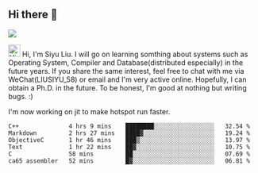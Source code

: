 


<!--
**liusy58/liusy58** is a ✨ _special_ ✨ repository because its `README.md` (this file) appears on your GitHub profile.

Here are some ideas to get you started:

- 🔭 I’m currently working on ...
- 🌱 I’m currently learning ...
- 👯 I’m looking to collaborate on ...
- 🤔 I’m looking for help with ...
- 💬 Ask me about ...
- 📫 How to reach me: ...
- 😄 Pronouns: ...
- ⚡ Fun fact: ...
-->
<!--
![](https://komarev.com/ghpvc/?username=liusy58&color=brightgreen&label=PROFILE+VIEWS)




- 🔭 I’m currently working on my .
- 📫 How to reach me:plz contact me by [email](liusy58@,ail2.sysu.edu.cn) or WeChat(LIUSIYU_58)
- 🏫 I'm an undergraduate in Sun-Yat-sen University majoring in the computer science. Expected to graduate in Spring 2021.
- 👯 I'm now interested in System such as OS, Compiler and Database. 
- 🤔 I’m looking for help with Database System.
-->

## Hi there 👋
![](https://komarev.com/ghpvc/?username=liusy58&color=brightgreen&label=PROFILE+VIEWS)


<img height="25" src='https://qpluspicture.oss-cn-beijing.aliyuncs.com/6LjjQA/Hi.gif' alt='Hi' width="24"/> Hi, I'm Siyu Liu. I will go on learning somthing about systems such as Operating System, Compiler and Database(distributed especially) in the future years. If you share the same interest, feel free to chat with me via WeChat(LIUSIYU_58) or email and I'm very active online. Hopefully, I can obtain a Ph.D. in the future. To be honest, I'm good at nothing but writing bugs. :)
<p></p>

I'm now working on jit to make hotspot run faster.



 <!--START_SECTION:waka-->

```text
C++              4 hrs 9 mins    ████████░░░░░░░░░░░░░░░░░   32.54 %
Markdown         2 hrs 27 mins   ████▓░░░░░░░░░░░░░░░░░░░░   19.24 %
ObjectiveC       1 hr 46 mins    ███▒░░░░░░░░░░░░░░░░░░░░░   13.97 %
Text             1 hr 22 mins    ██▓░░░░░░░░░░░░░░░░░░░░░░   10.75 %
C                58 mins         ██░░░░░░░░░░░░░░░░░░░░░░░   07.69 %
ca65 assembler   52 mins         █▓░░░░░░░░░░░░░░░░░░░░░░░   06.81 %
```

<!--END_SECTION:waka-->
